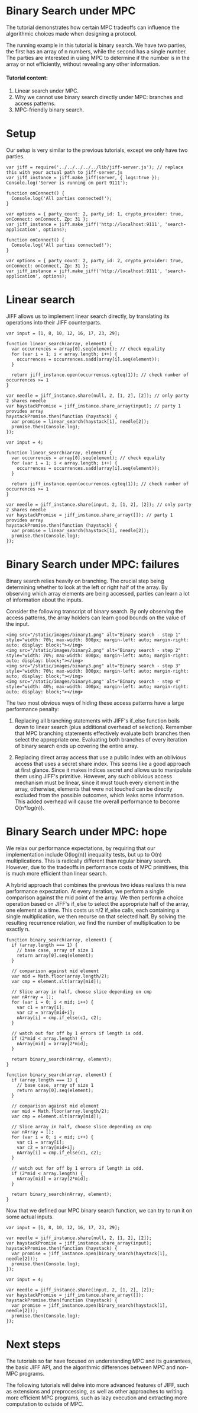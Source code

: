# Binary Search under MPC

The tutorial demonstrates how certain MPC tradeoffs can influence the algorithmic choices made when designing a protocol.

The running example in this tutorial is binary search. We have two parties, the first has an array of n numbers, while the
second has a single number. The parties are interested in using MPC to determine if the number is in the array or not efficiently,
without revealing any other information.

#### Tutorial content:
1. Linear search under MPC.
2. Why we cannot use binary search directly under MPC: branches and access patterns.
3. MPC-friendly binary search.

# Setup

Our setup is very similar to the previous tutorials, except we only have two parties.

```neptune[title=Server,frame=frame1,env=server]
var jiff = require('../../../../../lib/jiff-server.js'); // replace this with your actual path to jiff-server.js
var jiff_instance = jiff.make_jiff(server, { logs:true });
Console.log('Server is running on port 9111');
```

```neptune[title=Party&nbsp;1,frame=frame1,scope=1]
function onConnect() {
  Console.log('All parties connected!');
}

var options = { party_count: 2, party_id: 1, crypto_provider: true, onConnect: onConnect, Zp: 31 };
var jiff_instance = jiff.make_jiff('http://localhost:9111', 'search-application', options);
```

```neptune[title=Party&nbsp;2,frame=frame1,scope=2]
function onConnect() {
  Console.log('All parties connected!');
}

var options = { party_count: 2, party_id: 2, crypto_provider: true, onConnect: onConnect, Zp: 31 };
var jiff_instance = jiff.make_jiff('http://localhost:9111', 'search-application', options);
```

# Linear search

JIFF allows us to implement linear search directly, by translating its operations into their JIFF counterparts.

```neptune[title=Party&nbsp;1,frame=frame2,scope=1]
var input = [1, 8, 10, 12, 16, 17, 23, 29];

function linear_search(array, element) {
  var occurrences = array[0].seq(element); // check equality
  for (var i = 1; i < array.length; i++) {
    occurrences = occurrences.sadd(array[i].seq(element));
  }

  return jiff_instance.open(occurrences.cgteq(1)); // check number of occurrences >= 1
}

var needle = jiff_instance.share(null, 2, [1, 2], [2]); // only party 2 shares needle
var haystackPromise = jiff_instance.share_array(input); // party 1 provides array
haystackPromise.then(function (haystack) {
  var promise = linear_search(haystack[1], needle[2]);
  promise.then(Console.log);
});
```

```neptune[title=Party&nbsp;2,frame=frame2,scope=2]
var input = 4;

function linear_search(array, element) {
  var occurrences = array[0].seq(element); // check equality
  for (var i = 1; i < array.length; i++) {
    occurrences = occurrences.sadd(array[i].seq(element));
  }

  return jiff_instance.open(occurrences.cgteq(1)); // check number of occurrences >= 1
}

var needle = jiff_instance.share(input, 2, [1, 2], [2]); // only party 2 shares needle
var haystackPromise = jiff_instance.share_array([]); // party 1 provides array
haystackPromise.then(function (haystack) {
  var promise = linear_search(haystack[1], needle[2]);
  promise.then(Console.log);
});
```

# Binary Search under MPC: failures

Binary search relies heavily on branching. The crucial step being determining whether to look at the left or right
half of the array. By observing which array elements are being accessed, parties can learn a lot of information about
the inputs.

Consider the following transcript of binary search. By only observing the access patterns, the array holders
can learn good bounds on the value of the input.

```neptune[inject=true,language=html]
<img src="/static/images/binary1.png" alt="Binary search - step 1" style="width: 70%; max-width: 800px; margin-left: auto; margin-right: auto; display: block;"></img>
<img src="/static/images/binary2.png" alt="Binary search - step 2" style="width: 70%; max-width: 800px; margin-left: auto; margin-right: auto; display: block;"></img>
<img src="/static/images/binary3.png" alt="Binary search - step 3" style="width: 70%; max-width: 800px; margin-left: auto; margin-right: auto; display: block;"></img>
<img src="/static/images/binary4.png" alt="Binary search - step 4" style="width: 40%; max-width: 400px; margin-left: auto; margin-right: auto; display: block;"></img>
```

The two most obvious ways of hiding these access patterns have a large performance penalty:
1. Replacing all branching statements with JIFF's if\_else function boils down to linear search (plus additional overhead of selection). Remember that
MPC branching statements effectively evaluate both branches then select the appropriate one. Evaluating both branches of every iteration of binary search
ends up covering the entire array.

2. Replacing direct array access that use a public index with an oblivious access that uses a secret share index. This seems like a good approach at first glance.
Since it makes indices secret and allows us to manipulate them using JIFF's primitive. However, any such oblivious access mechanism must be linear, since it must
touch every element in the array, otherwise, elements that were not touched can be directly excluded from the possible outcomes, which leaks some information. This added
overhead will cause the overall performance to become O(n*log(n)).

# Binary Search under MPC: hope

We relax our performance expectations, by requiring that our implementation include O(log(n)) inequality tests, but up to O(n) multiplications.
This is radically different than regular binary search. However, due to the tradeoffs in performance costs of MPC primitives, this is much
more efficient than linear search.

A hybrid approach that combines the previous two ideas realizes this new performance expectation. At every iteration, we perform a single comparison against
the mid point of the array. We then perform a choice operation based on JIFF's if\_else to select the appropriate half of the array, one element at a time.
This costs us n/2 if\_else calls, each containing a single multiplication, we then recurse on that selected half. By solving the resulting recurrence relation,
we find the number of multiplication to be exactly n.

```neptune[title=Party&nbsp;1,frame=frame3,scope=1]
function binary_search(array, element) {
  if (array.length === 1) {
    // base case, array of size 1
    return array[0].seq(element);
  }

  // comparison against mid element
  var mid = Math.floor(array.length/2);
  var cmp = element.slt(array[mid]);

  // Slice array in half, choose slice depending on cmp
  var nArray = [];
  for (var i = 0; i < mid; i++) {
    var c1 = array[i];
    var c2 = array[mid+i];
    nArray[i] = cmp.if_else(c1, c2);
  }

  // watch out for off by 1 errors if length is odd.
  if (2*mid < array.length) {
    nArray[mid] = array[2*mid];
  }

  return binary_search(nArray, element);
}
```
```neptune[title=Party&nbsp;2,frame=frame3,scope=2]
function binary_search(array, element) {
  if (array.length === 1) {
    // base case, array of size 1
    return array[0].seq(element);
  }

  // comparison against mid element
  var mid = Math.floor(array.length/2);
  var cmp = element.slt(array[mid]);

  // Slice array in half, choose slice depending on cmp
  var nArray = [];
  for (var i = 0; i < mid; i++) {
    var c1 = array[i];
    var c2 = array[mid+i];
    nArray[i] = cmp.if_else(c1, c2);
  }

  // watch out for off by 1 errors if length is odd.
  if (2*mid < array.length) {
    nArray[mid] = array[2*mid];
  }

  return binary_search(nArray, element);
}
```

Now that we defined our MPC binary search function, we can try to run it on some actual inputs.

```neptune[title=Party&nbsp;1,frame=frame4,scope=1]
var input = [1, 8, 10, 12, 16, 17, 23, 29];

var needle = jiff_instance.share(null, 2, [1, 2], [2]);
var haystackPromise = jiff_instance.share_array(input);
haystackPromise.then(function (haystack) {
  var promise = jiff_instance.open(binary_search(haystack[1], needle[2]));
  promise.then(Console.log);
});
```

```neptune[title=Party&nbsp;2,frame=frame4,scope=2]
var input = 4;

var needle = jiff_instance.share(input, 2, [1, 2], [2]);
var haystackPromise = jiff_instance.share_array([]);
haystackPromise.then(function (haystack) {
  var promise = jiff_instance.open(binary_search(haystack[1], needle[2]));
  promise.then(Console.log);
});
```

# Next steps

The tutorials so far have focused on understanding MPC and its guarantees, the basic JIFF API, and the algorithmic differences between MPC and non-MPC programs.

The following tutorials will delve into more advanced features of JIFF, such as extensions and preprocessing, as well as other approaches to writing more
efficient MPC programs, such as lazy execution and extracting more computation to outside of MPC.


